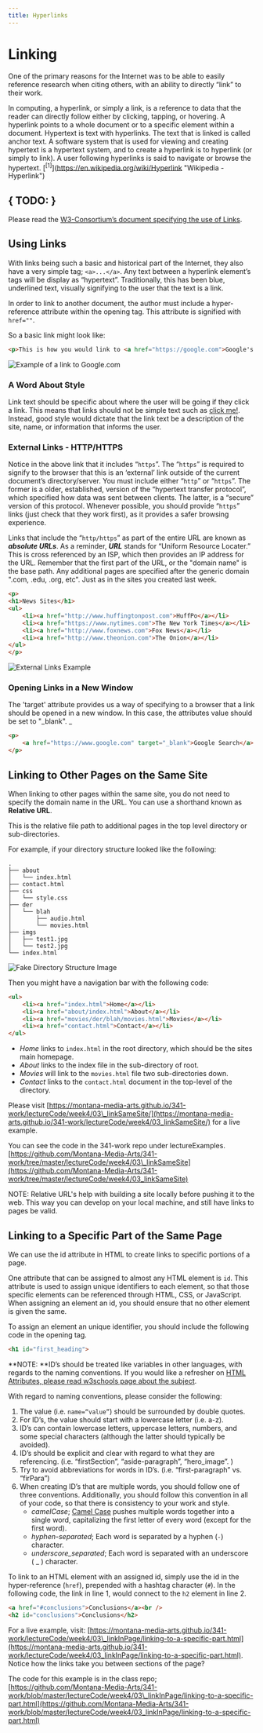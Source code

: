 ```yaml
---
title: Hyperlinks
---
```

# Linking
One of the primary reasons for the Internet was to be able to easily reference research when citing others, with an ability to directly “link” to their work.

In computing, a hyperlink, or simply a link, is a reference to data that the reader can directly follow either by clicking, tapping, or hovering. A hyperlink points to a whole document or to a specific element within a document. Hypertext is text with hyperlinks. The text that is linked is called anchor text. A software system that is used for viewing and creating hypertext is a hypertext system, and to create a hyperlink is to hyperlink (or simply to link). A user following hyperlinks is said to navigate or browse the hypertext. [<sup>\[1]</sup>](https://en.wikipedia.org/wiki/Hyperlink "Wikipedia - Hyperlink")

## { TODO: }
Please read the [W3-Consortium’s document specifying the use of Links](https://www.w3.org/TR/html401/struct/links.html "W3-Consortium - Links").

## Using Links
With links being such a basic and historical part of the Internet, they  also have a very simple tag; `<a>...</a>`. Any text between a hyperlink element’s tags will be display as “hypertext”. Traditionally, this has been blue, underlined text, visually signifying to the user that the text is a link.

In order to link to another document, the author must include a hyper-reference attribute within the opening tag. This attribute is signified with `href=""`.

So a basic link might look like:

```html
<p>This is how you would link to <a href="https://google.com">Google's Homepage</a><p>
```
![Example of a link to Google.com](../imgs/basicLink.png)

### A Word About Style
Link text should be specific about where the user will be going if they click a link. This means that links should not be simple text such as [click me!](#). Instead, good style would dictate that the link text be a description of the site, name, or information that informs the user.

### External Links - HTTP/HTTPS
Notice in the above link that it includes “`https`”. The “`https`” is required to signify to the browser that this is an ‘external’ link outside of the current document’s directory/server. You must include either “`http`” or “`https`”. The former is a older, established, version of the “hypertext transfer protocol”, which specified how data was sent between clients. The latter, is a “secure” version of this protocol. Whenever possible, you should provide “`https`” links (just check that they work first), as it provides a safer browsing experience.

Links that include the “`http/https`” as part of the entire URL are known as **_absolute URLs_**.
As a reminder, **_URL_** stands for “Uniform Resource Locater.” This is cross referenced by an ISP, which then provides an IP address for the URL.
Remember that the first part of the URL, or the "domain name" is the base path. Any additional pages are specified after the generic domain ".com, .edu, .org, etc". Just as in the sites you created last week.

```html
<p>
<h1>News Sites</h1>
<ul>
    <li><a href="http://www.huffingtonpost.com">HuffPo</a></li>
    <li><a href="https://www.nytimes.com">The New York Times</a></li>
    <li><a href="http://www.foxnews.com">Fox News</a></li>
    <li><a href="http://www.theonion.com">The Onion</a></li>
</ul>
</p>
```
![External Links Example](../imgs/externalLinks.png)

### Opening Links in a New Window
The 'target' attribute provides us a way of specifying to a browser that a link should be opened in a new window.
In this case, the attributes value should be set to "_blank". _

```html
<p>
    <a href="https://www.google.com" target="_blank">Google Search</a> (opens in new window)
</p>
```

## Linking to Other Pages on the Same Site
When linking to other pages within the same site, you do not need to specify the domain name in the URL. You can use a shorthand known as **Relative URL**.

This is the relative file path to additional pages in the top level directory or sub-directories.

For example, if your directory structure looked like the following:

```
.
├── about
│   └── index.html
├── contact.html
├── css
│   └── style.css
├── der
│   └── blah
│       ├── audio.html
│       └── movies.html
├── imgs
│   ├── test1.jpg
│   └── test2.jpg
└── index.html
```
![Fake Directory Structure Image](../imgs/fakeDirectory.png)

Then you might have a navigation bar with the following code:

```html
<ul>
    <li><a href="index.html">Home</a></li>
    <li><a href="about/index.html">About</a></li>
    <li><a href="movies/der/blah/movies.html">Movies</a></li>
    <li><a href="contact.html">Contact</a></li>
</ul>
```

- _Home_ links to `index.html` in the root directory, which should be the sites main homepage. 
- _About_ links to the index file in the sub-directory of root.
- _Movies_ will link to the `movies.html` file two sub-directories down. 
- _Contact_ links to the `contact.html` document in the top-level of the directory. 

Please visit [https://montana-media-arts.github.io/341-work/lectureCode/week4/03\_linkSameSite/](https://montana-media-arts.github.io/341-work/lectureCode/week4/03_linkSameSite/) for a live example. 

You can see the code in the 341-work repo under lectureExamples. [https://github.com/Montana-Media-Arts/341-work/tree/master/lectureCode/week4/03\_linkSameSite](https://github.com/Montana-Media-Arts/341-work/tree/master/lectureCode/week4/03_linkSameSite)

NOTE: Relative URL's help with building a site locally before pushing it to the web. This way you can develop on your local machine, and still have links to pages be valid.

## Linking to a Specific Part of the Same Page
We can use the id attribute in HTML to create links to specific portions of a page.

One attribute that can be assigned to almost any HTML element is `id`. This attribute is used to assign unique identifiers to each element, so that those specific elements can be referenced through HTML, CSS, or JavaScript. When assigning an element an id, you should ensure that no other element is given the same. 

To assign an element an unique identifier, you should include the following code in the opening tag. 

```html
<h1 id="first_heading">
```

**NOTE: **ID’s should be treated like variables in other languages, with regards to the naming conventions. If you would like a refresher on [HTML Attributes, please read w3schools page about the subject](http://www.w3schools.com/html/html_attributes.asp). 

With regard to naming conventions, please consider the following:

1. The value (i.e. `name=“value”`) should be surrounded by double quotes. 
2. For ID’s, the value should start with a lowercase letter (i.e. a-z).
3. ID’s can contain lowercase letters, uppercase letters, numbers, and some special characters (although the latter should typically be avoided).
4. ID’s should be explicit and clear with regard to what they are referencing. (i.e. “firstSection”, “aside-paragraph”, “hero\_image”. )
5. Try to avoid abbreviations for words in ID’s. (i.e. “first-paragraph” vs. “firPara”)
6. When creating ID’s that are multiple words, you should follow one of three conventions. Additionally, you should follow this convention in all of your code, so that there is consistency to your work and style.  
	-  _camelCase_; [Camel Case](https://en.wikipedia.org/wiki/Camel_case) pushes multiple words together into a single word, capitalizing the first letter of every word (except for the first word).
	- _hyphen-separated_; Each word is separated by a hyphen (`-`) character.
	- _underscore\_separated_; Each word is separated with an underscore ( \_ ) character. 

To link to an HTML element with an assigned id, simply use the id in the hyper-reference (`href`), prepended with a hashtag character (`#`).  In the following code, the link in line 1, would connect to the `h2` element in line 2. 

```html
<a href="#conclusions">Conclusions</a><br />
<h2 id="conclusions">Conclusions</h2>
```

For a live example, visit: [https://montana-media-arts.github.io/341-work/lectureCode/week4/03\_linkInPage/linking-to-a-specific-part.html](https://montana-media-arts.github.io/341-work/lectureCode/week4/03_linkInPage/linking-to-a-specific-part.html). Notice how the links take you between sections of the page?

The code for this example is in the class repo; [https://github.com/Montana-Media-Arts/341-work/blob/master/lectureCode/week4/03\_linkInPage/linking-to-a-specific-part.html](https://github.com/Montana-Media-Arts/341-work/blob/master/lectureCode/week4/03_linkInPage/linking-to-a-specific-part.html)